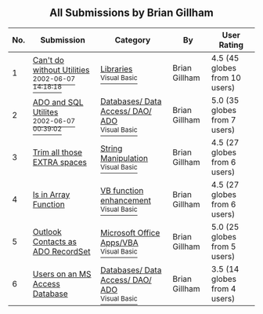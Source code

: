 ﻿<div align="center">

## All Submissions by Brian Gillham

</div>

No.  | Submission | Category | By   | User Rating
---- | ---------- | -------- | ---- | -----------
1 | [Can't do without Utilities<br /><sup>2002-06-07 14:18:18</sup>](https://github.com/Planet-Source-Code/brian-gillham-can-t-do-without-utilities__1-35594) | [Libraries<br /><sup>Visual Basic</sup>](../ByCategory/libraries__1-49.md) | Brian Gillham | 4.5 (45 globes from 10 users)
2 | [ADO and SQL Utilites<br /><sup>2002-06-07 00:39:02</sup>](https://github.com/Planet-Source-Code/brian-gillham-ado-and-sql-utilites__1-35595) | [Databases/ Data Access/ DAO/ ADO<br /><sup>Visual Basic</sup>](../ByCategory/databases-data-access-dao-ado__1-6.md) | Brian Gillham | 5.0 (35 globes from 7 users)
3 | [Trim all those EXTRA spaces<br />](https://github.com/Planet-Source-Code/brian-gillham-trim-all-those-extra-spaces__1-25713) | [String Manipulation<br /><sup>Visual Basic</sup>](../ByCategory/string-manipulation__1-5.md) | Brian Gillham | 4.5 (27 globes from 6 users)
4 | [Is in Array Function<br />](https://github.com/Planet-Source-Code/brian-gillham-is-in-array-function__1-25714) | [VB function enhancement<br /><sup>Visual Basic</sup>](../ByCategory/vb-function-enhancement__1-25.md) | Brian Gillham | 4.5 (27 globes from 6 users)
5 | [Outlook Contacts as ADO RecordSet<br />](https://github.com/Planet-Source-Code/brian-gillham-outlook-contacts-as-ado-recordset__1-31761) | [Microsoft Office Apps/VBA<br /><sup>Visual Basic</sup>](../ByCategory/microsoft-office-apps-vba__1-42.md) | Brian Gillham | 5.0 (25 globes from 5 users)
6 | [Users on an MS Access Database<br />](https://github.com/Planet-Source-Code/brian-gillham-users-on-an-ms-access-database__1-39274) | [Databases/ Data Access/ DAO/ ADO<br /><sup>Visual Basic</sup>](../ByCategory/databases-data-access-dao-ado__1-6.md) | Brian Gillham | 3.5 (14 globes from 4 users)
